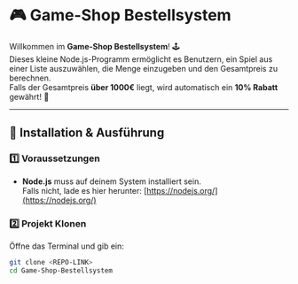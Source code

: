 # 🎮 Game-Shop Bestellsystem  

Willkommen im **Game-Shop Bestellsystem**! 🕹️  
Dieses kleine Node.js-Programm ermöglicht es Benutzern, ein Spiel aus einer Liste auszuwählen, die Menge einzugeben und den Gesamtpreis zu berechnen.  
Falls der Gesamtpreis **über 1000€** liegt, wird automatisch ein **10% Rabatt** gewährt! 🎉  

---

## 🚀 Installation & Ausführung  

### **1️⃣ Voraussetzungen**  
- **Node.js** muss auf deinem System installiert sein.  
  Falls nicht, lade es hier herunter: [https://nodejs.org/](https://nodejs.org/)  

### **2️⃣ Projekt Klonen**  
Öffne das Terminal und gib ein:  
```sh
git clone <REPO-LINK>
cd Game-Shop-Bestellsystem
